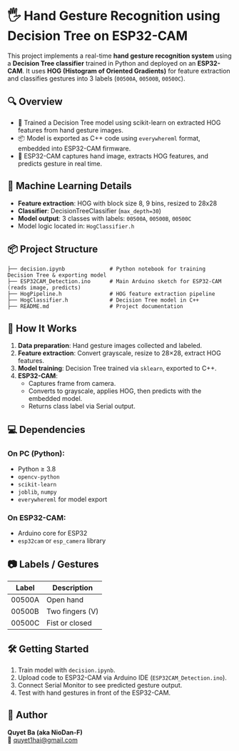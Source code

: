 
# 🖐️ Hand Gesture Recognition using Decision Tree on ESP32-CAM

This project implements a real-time **hand gesture recognition system** using a **Decision Tree classifier** trained in Python and deployed on an **ESP32-CAM**. It uses **HOG (Histogram of Oriented Gradients)** for feature extraction and classifies gestures into 3 labels (`00500A`, `00500B`, `00500C`).

## 🔍 Overview

- 🧠 Trained a Decision Tree model using scikit-learn on extracted HOG features from hand gesture images.
- 📦 Model is exported as C++ code using `everywhereml` format, embedded into ESP32-CAM firmware.
- 🎥 ESP32-CAM captures hand image, extracts HOG features, and predicts gesture in real time.

## 🧠 Machine Learning Details

- **Feature extraction**: HOG with block size 8, 9 bins, resized to 28x28
- **Classifier**: DecisionTreeClassifier (`max_depth=30`)
- **Model output**: 3 classes with labels: `00500A`, `00500B`, `00500C`
- Model logic located in: `HogClassifier.h`

## 📦 Project Structure

```
├── decision.ipynb              # Python notebook for training Decision Tree & exporting model
├── ESP32CAM_Detection.ino      # Main Arduino sketch for ESP32-CAM (reads image, predicts)
├── HogPipeline.h               # HOG feature extraction pipeline
├── HogClassifier.h             # Decision Tree model in C++
├── README.md                   # Project documentation
```

## 🚀 How It Works

1. **Data preparation**: Hand gesture images collected and labeled.
2. **Feature extraction**: Convert grayscale, resize to 28×28, extract HOG features.
3. **Model training**: Decision Tree trained via `sklearn`, exported to C++.
4. **ESP32-CAM**:
    - Captures frame from camera.
    - Converts to grayscale, applies HOG, then predicts with the embedded model.
    - Returns class label via Serial output.

## 💻 Dependencies

### On PC (Python):
- Python ≥ 3.8
- `opencv-python`
- `scikit-learn`
- `joblib`, `numpy`
- `everywhereml` for model export

### On ESP32-CAM:
- Arduino core for ESP32
- `esp32cam` or `esp_camera` library

## 📷 Labels / Gestures

| Label    | Description       |
|----------|-------------------|
| 00500A   | Open hand          |
| 00500B   | Two fingers (V)    |
| 00500C   | Fist or closed     |

## 🛠️ Getting Started

1. Train model with `decision.ipynb`.
2. Upload code to ESP32-CAM via Arduino IDE (`ESP32CAM_Detection.ino`).
3. Connect Serial Monitor to see predicted gesture output.
4. Test with hand gestures in front of the ESP32-CAM.

## 👤 Author

**Quyet Ba (aka NioDan-F)**  
📧 [quyet1hai@gmail.com](mailto:quyet1hai@gmail.com)
